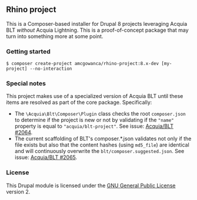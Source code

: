 ## Rhino project

This is a Composer-based installer for Drupal 8 projects leveraging Acquia BLT _without_ Acquia Lightning. This is a proof-of-concept package that may turn into something more at some point.

### Getting started

```
$ composer create-project amcgowanca/rhino-project:8.x-dev [my-project] --no-interaction
```

### Special notes

This project makes use of a specialized version of Acquia BLT until these items are resolved as part of the core package. Specifically:

* The `\Acquia\Blt\Composer\Plugin` class checks the root `composer.json` to determine if the project is new or not by validating if the `"name"` property is equal to `"acquia/blt-project"`. See issue: [Acquia/BLT #2064](https://github.com/acquia/blt/pull/2064).
* The current scaffolding of BLT's composer.*.json validates not only if the file exists but also that the content hashes (using `md5_file`) are identical and will continuously overwrite the `blt/composer.suggested.json`. See issue: [Acquia/BLT #2065](https://github.com/acquia/blt/pull/2065).

### License

This Drupal module is licensed under the [GNU General Public License](./LICENSE.md) version 2.
